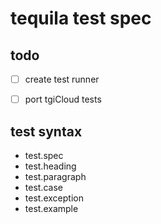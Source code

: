tequila test spec
=================

todo
----
- [ ] create test runner
- [ ] port tgiCloud tests


test syntax
-----------

- test.spec
- test.heading
- test.paragraph
- test.case
- test.exception
- test.example
